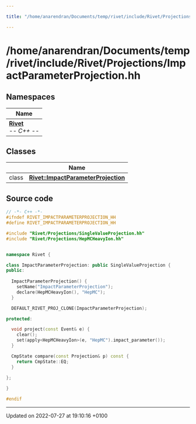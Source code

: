 ```yaml
---

title: "/home/anarendran/Documents/temp/rivet/include/Rivet/Projections/ImpactParameterProjection.hh"

---
```


# /home/anarendran/Documents/temp/rivet/include/Rivet/Projections/ImpactParameterProjection.hh



## Namespaces

| Name           |
| -------------- |
| **[Rivet](http://example.org/namespaces/namespacerivet/)** <br>-*- C++ -*-  |

## Classes

|                | Name           |
| -------------- | -------------- |
| class | **[Rivet::ImpactParameterProjection](http://example.org/classes/classrivet_1_1impactparameterprojection/)**  |




## Source code

```cpp
// -*- C++ -*-
#ifndef RIVET_IMPACTPARAMETERPROJECTION_HH
#define RIVET_IMPACTPARAMETERPROJECTION_HH

#include "Rivet/Projections/SingleValueProjection.hh"
#include "Rivet/Projections/HepMCHeavyIon.hh"


namespace Rivet {

class ImpactParameterProjection: public SingleValueProjection {
public:
  
  ImpactParameterProjection() {
    setName("ImpactParameterProjection");
    declare(HepMCHeavyIon(), "HepMC");
  }

  DEFAULT_RIVET_PROJ_CLONE(ImpactParameterProjection);

protected:

  void project(const Event& e) {
    clear();
    set(apply<HepMCHeavyIon>(e, "HepMC").impact_parameter());
  }

  CmpState compare(const Projection& p) const {
    return CmpState::EQ;
  }
  
};

}

#endif
```


-------------------------------

Updated on 2022-07-27 at 19:10:16 +0100
